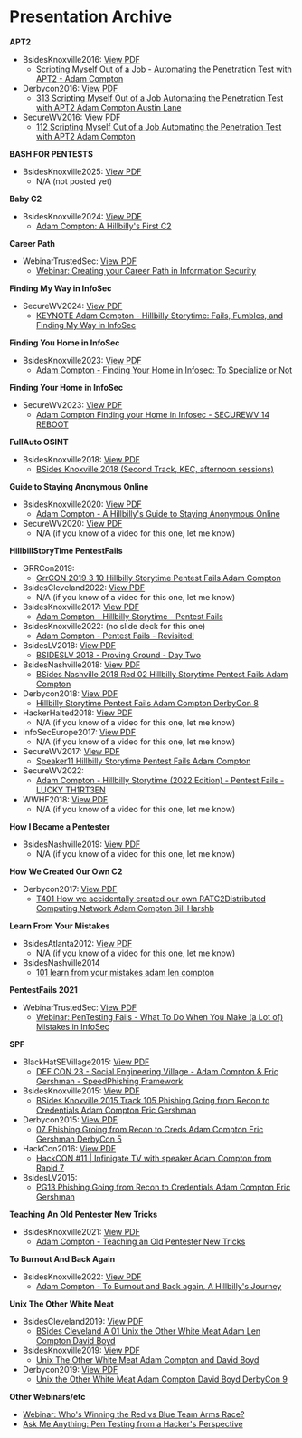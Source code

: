 # Presentation Archive

**APT2**
 - BsidesKnoxville2016: [View PDF](./BsidesKnoxville2016/APT2.pdf)
   - [Scripting Myself Out of a Job - Automating the Penetration Test with APT2 - Adam Compton](https://www.youtube.com/watch?v=psBtbekLntg)
 - Derbycon2016: [View PDF](./Derbycon2016/APT2.pdf)
   - [313 Scripting Myself Out of a Job Automating the Penetration Test with APT2 Adam Compton Austin Lane](https://www.youtube.com/watch?v=XyrZhvDNrIM)
 - SecureWV2016: [View PDF](./SecureWV2016/APT2.pdf)
   - [112 Scripting Myself Out of a Job Automating the Penetration Test with APT2 Adam Compton](https://www.youtube.com/watch?v=VQxJsLLQ5oY)

**BASH FOR PENTESTS**
 - BsidesKnoxville2025: [View PDF](./BsidesKnoxville2025/BASH_FOR_PENTESTS.pdf)
   - N/A (not posted yet)

**Baby C2**
 - BsidesKnoxville2024: [View PDF](./BsidesKnoxville2024/Baby_C2.pdf)
   - [Adam Compton: A Hillbilly's First C2](https://www.youtube.com/watch?v=mkgnFqAWPr4)

**Career Path**
 - WebinarTrustedSec: [View PDF](./WebinarTrustedSec/Career_Path_2018.pdf)
   - [Webinar: Creating your Career Path in Information Security](https://www.youtube.com/watch?v=r-c24tAmOcU)

**Finding My Way in InfoSec**
 - SecureWV2024: [View PDF](./SecureWV2024/Finding_My_Way_in_InfoSec.pdf)
   - [KEYNOTE Adam Compton - Hillbilly Storytime: Fails, Fumbles, and Finding My Way in InfoSec](https://www.youtube.com/watch?v=EBQw-Asl_e0)

**Finding You Home in InfoSec**
 - BsidesKnoxville2023: [View PDF](./BsidesKnoxville2023/Finding_You_Home_in_InfoSec.pdf)
   - [Adam Compton - Finding Your Home in Infosec: To Specialize or Not](https://www.youtube.com/watch?v=6WT7RCgbxHw)

**Finding Your Home in InfoSec**
 - SecureWV2023: [View PDF](./SecureWV2023/Finding_Your_Home_in_InfoSec.pdf)
   - [Adam Compton   Finding your Home in Infosec - SECUREWV 14 REBOOT](https://www.youtube.com/watch?v=v61cHOAfmSc)

**FullAuto OSINT**
 - BsidesKnoxville2018: [View PDF](./BsidesKnoxville2018/FullAuto_OSINT.pdf)
   - [BSides Knoxville 2018 (Second Track, KEC, afternoon sessions)](https://www.youtube.com/watch?v=OOl6zSn5OeI)

**Guide to Staying Anonymous Online**
 - BsidesKnoxville2020: [View PDF](./BsidesKnoxville2020/Guide_to_Staying_Anonymous_Online.pdf)
   - [Adam Compton - A Hillbilly's Guide to Staying Anonymous Online](https://www.youtube.com/watch?v=xPEboNcV_ak)
 - SecureWV2020: [View PDF](./SecureWV2020/Guide_to_Staying_Anonymous_Online.pdf)
   - N/A (if you know of a video for this one, let me know)

**HillbillStoryTime PentestFails**
 - GRRCon2019:
   - [GrrCON 2019 3 10 Hillbilly Storytime Pentest Fails Adam Compton](https://www.youtube.com/watch?v=q5gLhZjTCj0)
 - BsidesCleveland2022: [View PDF](./BsidesCleveland2022/HillbillStoryTime_PentestFails.pdf)
   - N/A (if you know of a video for this one, let me know)
 - BsidesKnoxville2017: [View PDF](./BsidesKnoxville2017/HillbillStoryTime_PentestFails.pdf)
   - [Adam Compton - Hillbilly Storytime - Pentest Fails](https://www.youtube.com/watch?v=GSbKeTPv2TU)
 - BsidesKnoxville2022: (no slide deck for this one)
   - [Adam Compton - Pentest Fails - Revisited!](https://www.youtube.com/watch?v=kIFTFiAvn58)
 - BsidesLV2018: [View PDF](./BsidesLV2018/HillbillStoryTime_PentestFails.pdf)
   - [BSIDESLV 2018 - Proving Ground - Day Two](https://www.youtube.com/watch?v=W6ixMdtZVFk)
 - BsidesNashville2018: [View PDF](./BsidesNashville2018/HillbillStoryTime_PentestFails.pdf)
   - [BSides Nashville 2018 Red 02 Hillbilly Storytime Pentest Fails Adam Compton](https://www.youtube.com/watch?v=v5_KRQABXXc)
 - Derbycon2018: [View PDF](./Derbycon2018/HillbillStoryTime_PentestFails.pdf)
   - [Hillbilly Storytime Pentest Fails Adam Compton   DerbyCon 8](https://www.youtube.com/watch?v=Sh4_aJ4wbsc)
 - HackerHalted2018: [View PDF](./HackerHalted2018/HillbillStoryTime_PentestFails.pdf)
   - N/A (if you know of a video for this one, let me know)
 - InfoSecEurope2017: [View PDF](./InfoSecEurope2017/HillbillStoryTime_PentestFails.pdf)
   - N/A (if you know of a video for this one, let me know)
 - SecureWV2017: [View PDF](./SecureWV2017/HillbillStoryTime_PentestFails.pdf)
   - [Speaker11 Hillbilly Storytime Pentest Fails Adam Compton](https://www.youtube.com/watch?v=BPneCzGbPOc)
 - SecureWV2022:
   - [Adam Compton - Hillbilly Storytime (2022 Edition) - Pentest Fails - LUCKY TH1RT3EN](https://www.youtube.com/watch?v=OyE_lSSaQfI)
 - WWHF2018: [View PDF](./WWHF2018/HillbillStoryTime_PentestFails.pdf)
   - N/A (if you know of a video for this one, let me know)

**How I Became a Pentester**
 - BsidesNashville2019: [View PDF](./BsidesNashville2019/How_I_Became_a_Pentester.pdf)
   - N/A (if you know of a video for this one, let me know)

**How We Created Our Own C2**
 - Derbycon2017: [View PDF](./Derbycon2017/How_We_Created_Our_Own_C2.pdf)
   - [T401 How we accidentally created our own RATC2Distributed Computing Network Adam Compton Bill Harshb](https://www.youtube.com/watch?v=_xILcJ9aURk)

**Learn From Your Mistakes**
 - BsidesAtlanta2012: [View PDF](./BsidesAtlanta2012/Learn_From_Your_Mistakes.pdf)
   - N/A (if you know of a video for this one, let me know)
 - BsidesNashville2014
   - [101 learn from your mistakes adam len compton](https://www.youtube.com/watch?v=UTh_n62jsIY)

**PentestFails 2021**
 - WebinarTrustedSec: [View PDF](./WebinarTrustedSec/PentestFails_2021.pdf)
   - [Webinar: PenTesting Fails - What To Do When You Make (a Lot of) Mistakes in InfoSec](https://www.youtube.com/watch?v=ZAbqBCvzGFA)

**SPF**
 - BlackHatSEVillage2015: [View PDF](./BlackHatSEVillage2015/SPF.pdf)
   - [DEF CON 23 - Social Engineering Village - Adam Compton & Eric Gershman - SpeedPhishing Framework](https://www.youtube.com/watch?v=w-Rk8WnnFaE)
 - BsidesKnoxville2015: [View PDF](./BsidesKnoxville2015/SPF.pdf)
   - [BSides Knoxville 2015 Track 105 Phishing Going from Recon to Credentials Adam Compton Eric Gershman](https://www.youtube.com/watch?v=esoWskJIiUs)
 - Derbycon2015: [View PDF](./Derbycon2015/SPF.pdf)
   - [07 Phishing Groing from Recon to Creds Adam Compton Eric Gershman DerbyCon 5](https://www.youtube.com/watch?v=ZrJM3SYvqIs)
 - HackCon2016: [View PDF](./HackCon2016/SPF.pdf)
   - [HackCON #11 | Infinigate TV with speaker Adam Compton from Rapid 7](https://www.youtube.com/watch?v=l9_zs8rmAYY)
 - BsidesLV2015:
   - [PG13 Phishing Going from Recon to Credentials Adam Compton Eric Gershman](https://www.youtube.com/watch?v=TtgJ3DaMtAo)

**Teaching An Old Pentester New Tricks**
 - BsidesKnoxville2021: [View PDF](./BsidesKnoxville2021/Teaching_An_Old_Pentester_New_Tricks.pdf)
   - [Adam Compton - Teaching an Old Pentester New Tricks](https://www.youtube.com/watch?v=98thPPGA_BE)

**To Burnout And Back Again**
 - BsidesKnoxville2022: [View PDF](./BsidesKnoxville2022/To_Burnout_And_Back_Again.pdf)
   - [Adam Compton - To Burnout and Back again, A Hillbilly's Journey](https://www.youtube.com/watch?v=PsRsMqus-so)

**Unix The Other White Meat**
 - BsidesCleveland2019: [View PDF](./BsidesCleveland2019/Unix_The_Other_White_Meat.pdf)
   - [BSides Cleveland A 01 Unix the Other White Meat Adam Len Compton David Boyd](https://www.youtube.com/watch?v=JRQ_zUvdhps)
 - BsidesKnoxville2019: [View PDF](./BsidesKnoxville2019/Unix_The_Other_White_Meat.pdf)
   - [Unix The Other White Meat Adam Compton and David Boyd](https://www.youtube.com/watch?v=yRXMclaMbGg)
 - Derbycon2019: [View PDF](./Derbycon2019/Unix_The_Other_White_Meat.pdf)
   - [Unix the Other White Meat Adam Compton David Boyd   DerbyCon 9](https://www.youtube.com/watch?v=LyP_mmJlJxE)

**Other Webinars/etc**
 - [Webinar: Who's Winning the Red vs Blue Team Arms Race?](https://www.youtube.com/watch?v=IaJ3OQDoDvI)
 - [Ask Me Anything: Pen Testing from a Hacker's Perspective](https://www.youtube.com/watch?v=BeKBhtfMX6c)
